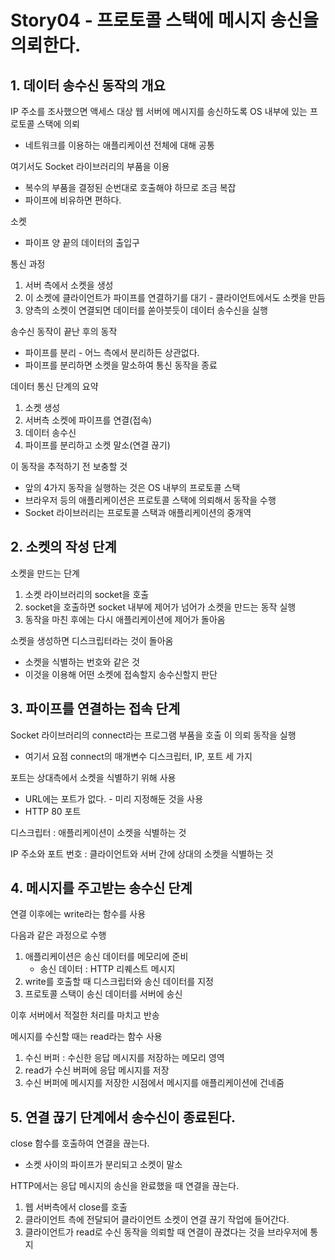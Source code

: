 # Story04 - 프로토콜 스택에 메시지 송신을 의뢰한다.
## 1. 데이터 송수신 동작의 개요
IP 주소를 조사했으면 액세스 대상 웹 서버에 메시지를 송신하도록 OS 내부에 있는 프로토콜 스택에 의뢰
* 네트워크를 이용하는 애플리케이션 전체에 대해 공통

여기서도 Socket 라이브러리의 부품을 이용
* 복수의 부품을 결정된 순번대로 호출해야 하므로 조금 복잡
* 파이프에 비유하면 편하다.

소켓
* 파이프 양 끝의 데이터의 출입구

통신 과정
1. 서버 측에서 소켓을 생성
2. 이 소켓에 클라이언트가 파이프를 연결하기를 대기 - 클라이언트에서도 소켓을 만듬
3. 양측의 소켓이 연결되면 데이터를 쏟아붓듯이 데이터 송수신을 실행

송수신 동작이 끝난 후의 동작
* 파이프를 분리 - 어느 측에서 분리하든 상관없다.
* 파이프를 분리하면 소켓을 말소하여 통신 동작을 종료

데이터 통신 단계의 요약
1. 소켓 생성
2. 서버측 소켓에 파이프를 연결(접속)
3. 데이터 송수신
4. 파이프를 분리하고 소켓 말소(연결 끊기)

이 동작을 추적하기 전 보충할 것
* 앞의 4가지 동작을 실행하는 것은 OS 내부의 프로토콜 스택
* 브라우저 등의 애플리케이션은 프로토콜 스택에 의뢰해서 동작을 수행
* Socket 라이브러리는 프로토콜 스택과 애플리케이션의 중개역

## 2. 소켓의 작성 단계
소켓을 만드는 단계
1. 소켓 라이브러리의 socket을 호출
2. socket을 호출하면 socket 내부에 제어가 넘어가 소켓을 만드는 동작 실행
3. 동작을 마친 후에는 다시 애플리케이션에 제어가 돌아옴

소켓을 생성하면 디스크립터라는 것이 돌아옴
* 소켓을 식별하는 번호와 같은 것
* 이것을 이용해 어떤 소켓에 접속할지 송수신할지 판단

## 3. 파이프를 연결하는 접속 단계
Socket 라이브러리의 connect라는 프로그램 부품을 호출 이 의뢰 동작을 실행
* 여기서 요점 connect의 매개변수 디스크립터, IP, 포트 세 가지

포트는 상대측에서 소켓을 식별하기 위해 사용
* URL에는 포트가 없다. - 미리 지정해둔 것을 사용
* HTTP 80 포트

디스크립터 : 애플리케이션이 소켓을 식별하는 것

IP 주소와 포트 번호 : 클라이언트와 서버 간에 상대의 소켓을 식별하는 것

## 4. 메시지를 주고받는 송수신 단계
연결 이후에는 write라는 함수를 사용

다음과 같은 과정으로 수행
1. 애플리케이션은 송신 데이터를 메모리에 준비
   * 송신 데이터 : HTTP 리퀘스트 메시지
2. write를 호출할 때 디스크립터와 송신 데이터를 지정
3. 프로토콜 스택이 송신 데이터를 서버에 송신

이후 서버에서 적절한 처리를 마치고 반송


메시지를 수신할 때는 read라는 함수 사용
1. 수신 버퍼 : 수신한 응답 메시지를 저장하는 메모리 영역
2. read가 수신 버퍼에 응답 메시지를 저장
3. 수신 버퍼에 메시지를 저장한 시점에서 메시지를 애플리케이션에 건네줌

## 5. 연결 끊기 단계에서 송수신이 종료된다.
close 함수를 호출하여 연결을 끊는다.
* 소켓 사이의 파이프가 분리되고 소켓이 말소

HTTP에서는 응답 메시지의 송신을 완료했을 때 연결을 끊는다.
1. 웹 서버측에서 close를 호출
2. 클라이언트 측에 전달되어 클라이언트 소켓이 연결 끊기 작업에 들어간다.
3. 클라이언트가 read로 수신 동작을 의뢰할 때 연결이 끊겼다는 것을 브라우저에 통지